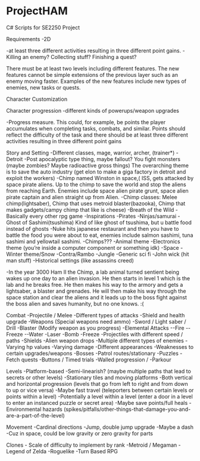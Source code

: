 # ProjectHAM
C# Scripts for SE2250 Project

Requirements
-2D

-at least three different activities resulting in three different point gains.
-Killing an enemy? Collecting stuff? Finishing a quest?

There must be at least two levels including different features. The new features cannot be simple extensions of the previous layer such as an enemy moving faster. Examples of the new features include new types of enemies, new tasks or quests.

Character Customization

Character progression
-different kinds of powerups/weapon upgrades

-Progress measure. This could, for example, be points the player accumulates when completing tasks, combats, and similar. Points should reflect the difficulty of the task and there should be at least three different activities resulting in three different point gains


Story and Setting
-Different classes, mage, warrior, archer, (trainer*)
-Detroit
-Post apocalyptic type thing, maybe fallout? You fight monsters (maybe zombies? Maybe radioactive gross things)
The overarching theme is to save the auto industry (get elon to make a giga factory in detroit and exploit the workers)
-Chimp named Winston in space,( ISS, gets attacked by space pirate aliens. Up to the chimp to save the world and stop the aliens from reaching Earth. Enemies include             space alien pirate grunt, space alien pirate captain and alien straight up from Alien.
-Chimp classes: Melee chimp(lightsaber), Chimp that uses metroid blaster(bazooka), Chimp that makes gadgets/campy chimp that like is cheese)
-Breath of the Wild
-Basically every other rpg game
-Inspirations
-Pirates
-Ninjas/samurai
-Ghost of Sashimi(tsushima)
  Kind of like ghost of tsushima, but u battle food instead of ghosts
-Nuke hits japanese restaurant and then you have to battle the food you were about to eat, enemies include salmon sashimi, tuna sashimi and yellowtail sashimi. 
-Chimps???
-Animal theme
-Electronics theme (you’re inside a computer component or something idk)
-Space
-Winter theme/Snow
-Contra/Rambo
-Jungle
-Generic sci fi
-John wick (hit man stuff)
-Historical settings (like assassins creed)

-In the year 3000 Ham II the Chimp, a lab animal turned sentient being wakes up one day to an alien invasion. He then starts in level 1 which is the lab and he breaks free. He then makes his way to the armory and gets a lightsaber, a blaster and grenades. He will then make his way through the space station and clear the aliens and it leads up to the boss fight against the boss alien and saves humanity, but no one knows. :(


Combat
-Projectile / Melee
-Different types of attacks
-Shield and health upgrade
-Weapons (Special weapons need ammo)
-Sword / Light saber / Drill
-Blaster (Modify weapon as you progress)
-Elemental Attacks
--Fire
--Freeze
--Water
-Laser
-Bomb
-Freeze 
-Projectiles with different speed / paths
-Shields
-Alien weapon drops
-Multiple different types of enemies
-Varying hp values
-Varying damage
-Different appearances
-Weaknesses to certain upgrades/weapons
-Bosses
-Patrol routes/stationary
-Puzzles
-Fetch quests
-Buttons / Timed trials
-Walled progression /
-Parkour


Levels
-Platform-based
-Semi-linearish? (maybe multiple paths that lead to secrets or other levels)
-Stationary tiles and moving platforms
-Both vertical and horizontal progression (levels that go from left to right and from down to up or vice versa)
-Maybe fast travel (teleporters between certain levels or points within a level)
-Potentially a level within a level (enter a door in a level to enter an instanced puzzle or secret area)
-Maybe save points/full heals
-Environmental hazards (spikes/pitfalls/other-things-that-damage-you-and-are-a-part-of-the-level)


Movement
-Cardinal directions
-Jump, double jump upgrade
-Maybe a dash
-Cuz in space, could be low gravity or zero gravity for parts


Clones - Scale of difficulty to implement by rank
-Metroid / Megaman 
-Legend of Zelda
-Roguelike
-Turn Based RPG

